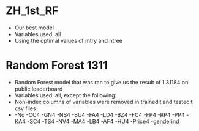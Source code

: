 # ZH_1st_RF
- Our best model
- Variables used: all
- Using the optimal values of mtry and ntree

# Random Forest 1311
- Random Forest model that was ran to give us the result of 1.31184 on public leaderboard
- Variables used: all, except the following:
- Non-index columns of variables were removed in trainedit and testedit csv files
- -No -CC4 -GN4 -NS4 -BU4 -FA4 -LD4 -BZ4 -FC4 -FP4 -RP4 -PP4 -KA4 -SC4 -TS4 -NV4 -MA4 -LB4 -AF4 -HU4 -Price4 -genderind
